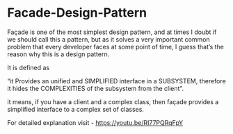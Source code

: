 # Facade-Design-Pattern
Façade is one of the most simplest design pattern, and at times I doubt if we should call this a pattern, but as it solves a very important common problem that every developer faces at some point of time, I guess that’s the reason why this is a design pattern.

It is defined as 

“it Provides an unified and SIMPLIFIED interface in a SUBSYSTEM, therefore it hides the COMPLEXITIES of the subsystem from the client”.

it means, if you have a client and a complex class, then façade provides a simplified interface to a complex set of classes.

For detailed explanation visit - https://youtu.be/RI77PQRqFpY
